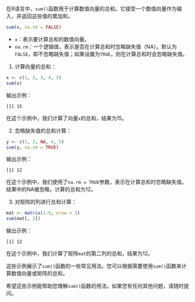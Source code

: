在R语言中，`sum()`函数用于计算数值向量的总和。它接受一个数值向量作为输入，并返回这些值的累加和。
```R
sum(x, na.rm = FALSE)
```

- `x`：表示要计算总和的数值向量。
- `na.rm`：一个逻辑值，表示是否在计算总和时忽略缺失值（NA）。默认为`FALSE`，即不忽略缺失值；如果设置为`TRUE`，则在计算总和时会忽略缺失值。
1. 计算向量的总和：
```R
x <- c(1, 2, 3, 4, 5)
sum(x)
```
输出示例：
```
[1] 15
```
在这个示例中，我们计算了向量`x`的总和，结果为15。

2. 忽略缺失值的总和计算：
```R
y <- c(1, 2, NA, 4, 5)
sum(y, na.rm = TRUE)
```
输出示例：
```
[1] 12
```
在这个示例中，我们使用了`na.rm = TRUE`参数，表示在计算总和时忽略缺失值。结果中的NA被忽略，计算的总和为12。

3. 对矩阵的列进行总和计算：
```R
mat <- matrix(1:9, nrow = 3)
sum(mat[, 2])
```
输出示例：
```
[1] 12
```
在这个示例中，我们计算了矩阵`mat`的第二列的总和，结果为12。

这些示例展示了`sum()`函数的一些常见用法。您可以根据需要使用`sum()`函数来计算数值向量或矩阵的总和。

希望这些示例能帮助您理解`sum()`函数的用法。如果您有任何其他问题，请随时提问。